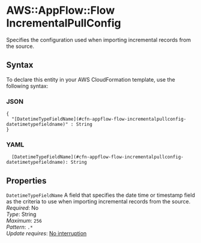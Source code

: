 # AWS::AppFlow::Flow IncrementalPullConfig<a name="aws-properties-appflow-flow-incrementalpullconfig"></a>

 Specifies the configuration used when importing incremental records from the source\. 

## Syntax<a name="aws-properties-appflow-flow-incrementalpullconfig-syntax"></a>

To declare this entity in your AWS CloudFormation template, use the following syntax:

### JSON<a name="aws-properties-appflow-flow-incrementalpullconfig-syntax.json"></a>

```
{
  "[DatetimeTypeFieldName](#cfn-appflow-flow-incrementalpullconfig-datetimetypefieldname)" : String
}
```

### YAML<a name="aws-properties-appflow-flow-incrementalpullconfig-syntax.yaml"></a>

```
  [DatetimeTypeFieldName](#cfn-appflow-flow-incrementalpullconfig-datetimetypefieldname): String
```

## Properties<a name="aws-properties-appflow-flow-incrementalpullconfig-properties"></a>

`DatetimeTypeFieldName`  <a name="cfn-appflow-flow-incrementalpullconfig-datetimetypefieldname"></a>
 A field that specifies the date time or timestamp field as the criteria to use when importing incremental records from the source\.   
*Required*: No  
*Type*: String  
*Maximum*: `256`  
*Pattern*: `.*`  
*Update requires*: [No interruption](https://docs.aws.amazon.com/AWSCloudFormation/latest/UserGuide/using-cfn-updating-stacks-update-behaviors.html#update-no-interrupt)